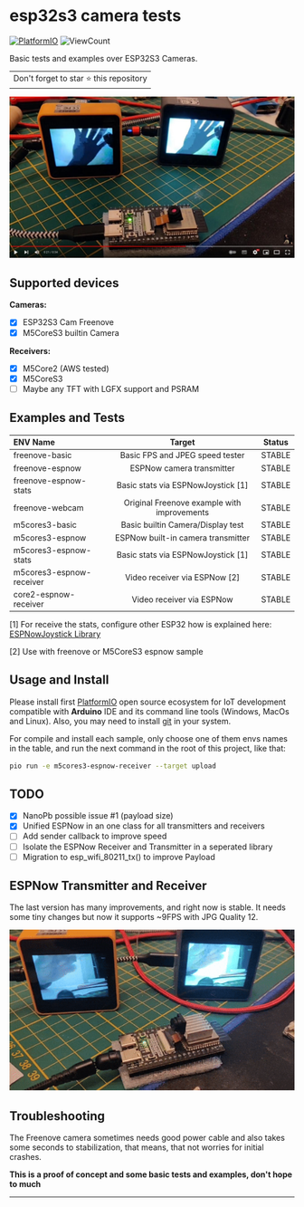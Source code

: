 # esp32s3 camera tests

[![PlatformIO](https://github.com/hpsaturn/esp32s3-cam/workflows/PlatformIO/badge.svg)](https://github.com/hpsaturn/esp32s3-cam/actions/) ![ViewCount](https://views.whatilearened.today/views/github/hpsaturn/esp32s3-cam.svg)  

Basic tests and examples over ESP32S3 Cameras.

<table>
  <tr>
    <td>
      Don't forget to star ⭐ this repository
    </td>
  </tr>
</table>

[![video demo](pictures/youtube.jpg)](https://youtu.be/zXIzP1TGlpA)

## Supported devices

**Cameras:**

- [x] ESP32S3 Cam Freenove
- [x] M5CoreS3 builtin Camera

**Receivers:**

- [x] M5Core2 (AWS tested)
- [x] M5CoreS3
- [ ] Maybe any TFT with LGFX support and PSRAM

## Examples and Tests

| ENV Name   |    Target      |  Status |
|:-----------------|:--------------:|:----------:|
| freenove-basic   |  Basic FPS and JPEG speed tester | STABLE |
| freenove-espnow  | ESPNow camera transmitter | STABLE |
| freenove-espnow-stats | Basic stats via ESPNowJoystick [1] | STABLE |
| freenove-webcam | Original Freenove example with improvements  | STABLE |
| m5cores3-basic | Basic builtin Camera/Display test | STABLE |
| m5cores3-espnow | ESPNow built-in camera transmitter | STABLE |
| m5cores3-espnow-stats |Basic stats via ESPNowJoystick [1] | STABLE |
| m5cores3-espnow-receiver | Video receiver via ESPNow [2] | STABLE|
| core2-espnow-receiver | Video receiver via ESPNow  | STABLE |

[1] For receive the stats, configure other ESP32 how is explained here: [ESPNowJoystick Library](https://github.com/hpsaturn/espnow-joystick#readme)

[2] Use with freenove or M5CoreS3 espnow sample

## Usage and Install

Please install first [PlatformIO](http://platformio.org/) open source ecosystem for IoT development compatible with **Arduino** IDE and its command line tools (Windows, MacOs and Linux). Also, you may need to install [git](http://git-scm.com/) in your system.

For compile and install each sample, only choose one of them envs names in the table, and run the next command in the root of this project, like that:

```bash
pio run -e m5cores3-espnow-receiver --target upload
```

## TODO

- [x] NanoPb possible issue #1 (payload size)
- [x] Unified ESPNow in an one class for all transmitters and receivers
- [ ] Add sender callback to improve speed
- [ ] Isolate the ESPNow Receiver and Transmitter in a seperated library
- [ ] Migration to esp_wifi_80211_tx() to improve Payload

## ESPNow Transmitter and Receiver

The last version has many improvements, and right now is stable. It needs some tiny changes but now it supports ~9FPS with JPG Quality 12.

![ESPNow Camera Video](pictures/espnow_video.gif)

## Troubleshooting

The Freenove camera sometimes needs good power cable and also takes some seconds to stabilization, that means, that not worries for initial crashes.

**This is a proof of concept and some basic tests and examples, don't hope to much**  

---
